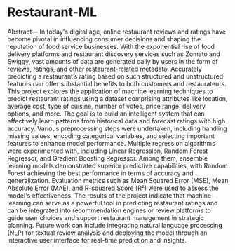 # Restaurant-ML
Abstract— In today's digital age, online restaurant reviews and ratings have become pivotal in influencing consumer decisions and shaping the reputation of food service businesses. With the exponential rise of food delivery platforms and restaurant discovery services such as Zomato and Swiggy, vast amounts of data are generated daily by users in the form of reviews, ratings, and other restaurant-related metadata. Accurately predicting a restaurant’s rating based on such structured and unstructured features can offer substantial benefits to both customers and restaurateurs.
This project explores the application of machine learning techniques to predict restaurant ratings using a dataset comprising attributes like location, average cost, type of cuisine, number of votes, price range, delivery options, and more. The goal is to build an intelligent system that can effectively learn patterns from historical data and forecast ratings with high accuracy. Various preprocessing steps were undertaken, including handling missing values, encoding categorical variables, and selecting important features to enhance model performance.
Multiple regression algorithms were experimented with, including Linear Regression, Random Forest Regressor, and Gradient Boosting Regressor. Among them, ensemble learning models demonstrated superior predictive capabilities, with Random Forest achieving the best performance in terms of accuracy and generalization. Evaluation metrics such as Mean Squared Error (MSE), Mean Absolute Error (MAE), and R-squared Score (R²) were used to assess the model's effectiveness.
The results of the project indicate that machine learning can serve as a powerful tool in predicting restaurant ratings and can be integrated into recommendation engines or review platforms to guide user choices and support restaurant management in strategic planning. Future work can include integrating natural language processing (NLP) for textual review analysis and deploying the model through an interactive user interface for real-time prediction and insights.
